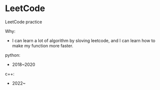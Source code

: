 # LeetCode
LeetCode practice

Why:
- I can learn a lot of algorithm by sloving leetcode, and I can learn how to make my function more faster.

python:
- 2018~2020

c++:
- 2022~
